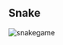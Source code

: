## Snake
![snakegame](https://github.com/user-attachments/assets/2aade084-2800-4944-b41b-e281910b0f2a)
